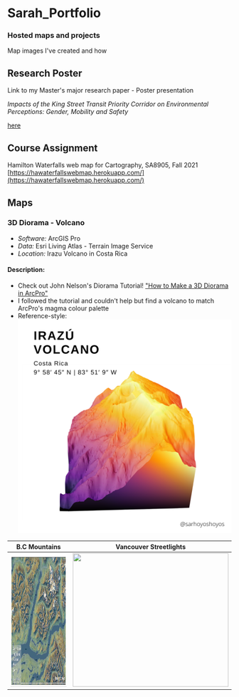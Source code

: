 # Sarah_Portfolio
### Hosted maps and projects
Map images I've created and how

Research Poster
------
Link to my Master's major research paper - Poster presentation 

*Impacts of the King Street Transit Priority Corridor on Environmental Perceptions: Gender, Mobility and Safety*

[here](https://www.flickr.com/photos/ryersonspatialanalysis/52060526137/)

Course Assignment
------
Hamilton Waterfalls web map for Cartography, SA8905, Fall 2021 [https://hawaterfallswebmap.herokuapp.com/](https://hawaterfallswebmap.herokuapp.com/)


Maps
------

### 3D Diorama - Volcano
* _Software:_  ArcGIS Pro
* _Data:_  Esri Living Atlas - Terrain Image Service
* _Location:_  Irazu Volcano in Costa Rica

#### Description:
* Check out John Nelson's Diorama Tutorial! ["How to Make a 3D Diorama in ArcPro"](https://www.youtube.com/watch?v=kVsj6Z7UuLY)
* I followed the tutorial and couldn't help but find a volcano to match ArcPro's magma colour palette 
* Reference-style: 
![alt text][logo]

[logo]: https://github.com/sahoyosso/Sarah_Portfolio/blob/main/images/irazu%20volcano%20map.png "Logo Title Text 2"

B.C Mountains             |  Vancouver Streetlights
:-------------------------:|:-------------------------:
<img src="https://github.com/sahoyosso/SaHoyosMSA/blob/main/images/maps/Map_BCmountians.png" width="350" height="300"> | <img src="https://github.com/sahoyosso/SaHoyosMSA/blob/main/images/maps/Sarah_day1points2020.png" width="350" height="300">
###
